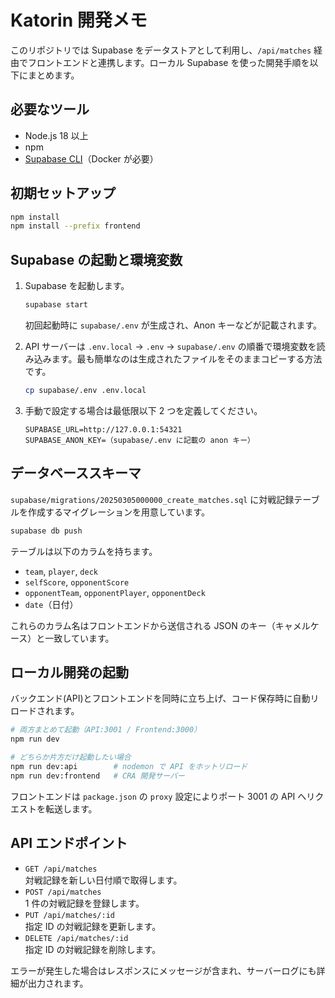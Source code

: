 # Katorin 開発メモ

このリポジトリでは Supabase をデータストアとして利用し、`/api/matches` 経由でフロントエンドと連携します。ローカル Supabase を使った開発手順を以下にまとめます。

## 必要なツール

- Node.js 18 以上
- npm
- [Supabase CLI](https://supabase.com/docs/guides/cli)（Docker が必要）

## 初期セットアップ

```bash
npm install
npm install --prefix frontend
```

## Supabase の起動と環境変数

1. Supabase を起動します。
   ```bash
   supabase start
   ```
   初回起動時に `supabase/.env` が生成され、Anon キーなどが記載されます。

2. API サーバーは `.env.local` → `.env` → `supabase/.env` の順番で環境変数を読み込みます。最も簡単なのは生成されたファイルをそのままコピーする方法です。
   ```bash
   cp supabase/.env .env.local
   ```

3. 手動で設定する場合は最低限以下 2 つを定義してください。
   ```env
   SUPABASE_URL=http://127.0.0.1:54321
   SUPABASE_ANON_KEY=（supabase/.env に記載の anon キー）
   ```

## データベーススキーマ

`supabase/migrations/20250305000000_create_matches.sql` に対戦記録テーブルを作成するマイグレーションを用意しています。

```bash
supabase db push
```

テーブルは以下のカラムを持ちます。

- `team`, `player`, `deck`
- `selfScore`, `opponentScore`
- `opponentTeam`, `opponentPlayer`, `opponentDeck`
- `date`（日付）

これらのカラム名はフロントエンドから送信される JSON のキー（キャメルケース）と一致しています。

## ローカル開発の起動

バックエンド(API)とフロントエンドを同時に立ち上げ、コード保存時に自動リロードされます。

```bash
# 両方まとめて起動（API:3001 / Frontend:3000）
npm run dev

# どちらか片方だけ起動したい場合
npm run dev:api        # nodemon で API をホットリロード
npm run dev:frontend   # CRA 開発サーバー
```

フロントエンドは `package.json` の `proxy` 設定によりポート 3001 の API へリクエストを転送します。

## API エンドポイント

- `GET /api/matches`  
  対戦記録を新しい日付順で取得します。
- `POST /api/matches`  
  1 件の対戦記録を登録します。
- `PUT /api/matches/:id`  
  指定 ID の対戦記録を更新します。
- `DELETE /api/matches/:id`  
  指定 ID の対戦記録を削除します。

エラーが発生した場合はレスポンスにメッセージが含まれ、サーバーログにも詳細が出力されます。
